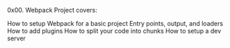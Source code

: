 0x00. Webpack
Project covers:

How to setup Webpack for a basic project
Entry points, output, and loaders
How to add plugins
How to split your code into chunks
How to setup a dev server